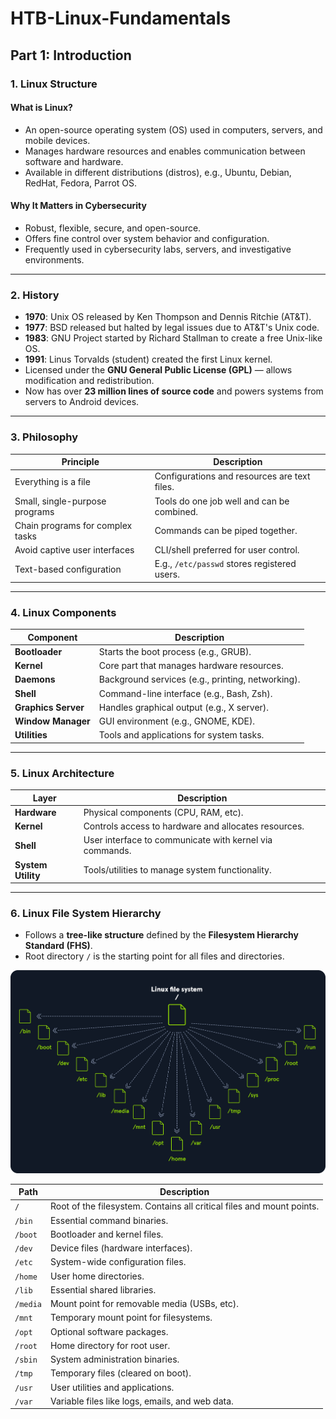 # HTB-Linux-Fundamentals

## Part 1: Introduction

### 1. Linux Structure

#### What is Linux?
- An open-source operating system (OS) used in computers, servers, and mobile devices.
- Manages hardware resources and enables communication between software and hardware.
- Available in different distributions (distros), e.g., Ubuntu, Debian, RedHat, Fedora, Parrot OS.

#### Why It Matters in Cybersecurity
- Robust, flexible, secure, and open-source.
- Offers fine control over system behavior and configuration.
- Frequently used in cybersecurity labs, servers, and investigative environments.

---

### 2. History

- **1970**: Unix OS released by Ken Thompson and Dennis Ritchie (AT&T).
- **1977**: BSD released but halted by legal issues due to AT&T's Unix code.
- **1983**: GNU Project started by Richard Stallman to create a free Unix-like OS.
- **1991**: Linus Torvalds (student) created the first Linux kernel.
- Licensed under the **GNU General Public License (GPL)** — allows modification and redistribution.
- Now has over **23 million lines of source code** and powers systems from servers to Android devices.

---

### 3. Philosophy

| Principle                             | Description                                                                 |
|---------------------------------------|-----------------------------------------------------------------------------|
| Everything is a file                  | Configurations and resources are text files.                               |
| Small, single-purpose programs        | Tools do one job well and can be combined.                                 |
| Chain programs for complex tasks      | Commands can be piped together.                                            |
| Avoid captive user interfaces         | CLI/shell preferred for user control.                                      |
| Text-based configuration              | E.g., `/etc/passwd` stores registered users.                               |

---

### 4. Linux Components

| Component       | Description                                                                 |
|------------------|-----------------------------------------------------------------------------|
| **Bootloader**     | Starts the boot process (e.g., GRUB).                                       |
| **Kernel**         | Core part that manages hardware resources.                                  |
| **Daemons**        | Background services (e.g., printing, networking).                           |
| **Shell**          | Command-line interface (e.g., Bash, Zsh).                                  |
| **Graphics Server**| Handles graphical output (e.g., X server).                                 |
| **Window Manager** | GUI environment (e.g., GNOME, KDE).                                        |
| **Utilities**      | Tools and applications for system tasks.                                   |

---

### 5. Linux Architecture

| Layer        | Description                                                                 |
|--------------|-----------------------------------------------------------------------------|
| **Hardware**     | Physical components (CPU, RAM, etc).                                         |
| **Kernel**       | Controls access to hardware and allocates resources.                        |
| **Shell**        | User interface to communicate with kernel via commands.                    |
| **System Utility**| Tools/utilities to manage system functionality.                            |

---

### 6. Linux File System Hierarchy

- Follows a **tree-like structure** defined by the **Filesystem Hierarchy Standard (FHS)**.
- Root directory `/` is the starting point for all files and directories.

![Linux Filesystem Hierarchy](img/fhs.png)


| Path     | Description |
|----------|-------------|
| `/`      | Root of the filesystem. Contains all critical files and mount points. |
| `/bin`   | Essential command binaries. |
| `/boot`  | Bootloader and kernel files. |
| `/dev`   | Device files (hardware interfaces). |
| `/etc`   | System-wide configuration files. |
| `/home`  | User home directories. |
| `/lib`   | Essential shared libraries. |
| `/media` | Mount point for removable media (USBs, etc). |
| `/mnt`   | Temporary mount point for filesystems. |
| `/opt`   | Optional software packages. |
| `/root`  | Home directory for root user. |
| `/sbin`  | System administration binaries. |
| `/tmp`   | Temporary files (cleared on boot). |
| `/usr`   | User utilities and applications. |
| `/var`   | Variable files like logs, emails, and web data. |




